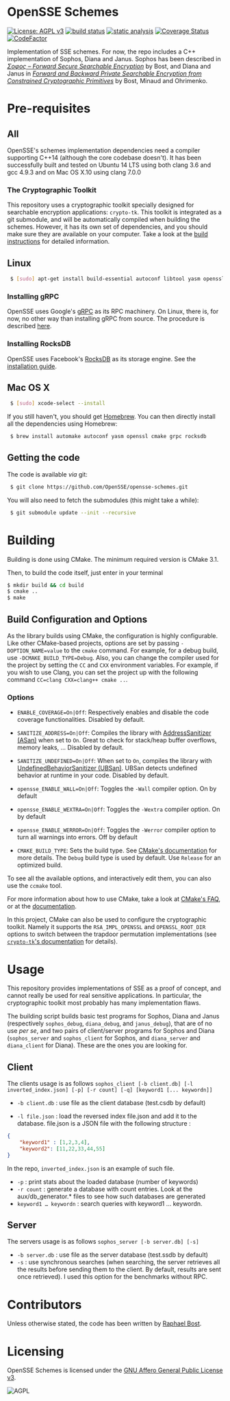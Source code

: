 # OpenSSE Schemes
[![License: AGPL v3](https://img.shields.io/badge/License-AGPL%20v3-blue.svg)](https://www.gnu.org/licenses/agpl-3.0)
[![build status](https://badges.herokuapp.com/travis/OpenSSE/opensse-schemes?branch=master&label=build&env=COMPILER=gcc)](https://travis-ci.org/OpenSSE/opensse-schemes)
[![static analysis](https://badges.herokuapp.com/travis/OpenSSE/opensse-schemes?branch=master&label=static%20analysis&env=STATIC_ANALYSIS=true)](https://travis-ci.org/OpenSSE/opensse-schemes)
[![Coverage Status](https://coveralls.io/repos/github/OpenSSE/opensse-schemes/badge.svg?branch=master)](https://coveralls.io/github/OpenSSE/opensse-schemes?branch=master)
[![CodeFactor](https://www.codefactor.io/repository/github/opensse/opensse-schemes/badge)](https://www.codefactor.io/repository/github/opensse/opensse-schemes)

Implementation of SSE schemes. For now, the repo includes a C++ implementation of Sophos, Diana and Janus. Sophos has been described in *[Σoφoς – Forward Secure Searchable Encryption](https://eprint.iacr.org/2016/728.pdf)* by Bost, and Diana and Janus in *[Forward and Backward Private Searchable Encryption from Constrained Cryptographic Primitives](https://eprint.iacr.org/2017/805.pdf)* by Bost, Minaud and Ohrimenko.


# Pre-requisites
## All
OpenSSE's schemes implementation dependencies need a compiler supporting C++14 (although the core codebase doesn't). It has been successfully built and tested on Ubuntu 14 LTS using both clang 3.6 and gcc 4.9.3 and on Mac OS X.10 using clang 7.0.0

### The Cryptographic Toolkit

This repository uses a cryptographic toolkit specially designed for searchable encryption applications: `crypto-tk`.
This toolkit is integrated as a git submodule, and will be automatically compiled when building the schemes.
However, it has its own set of dependencies, and you should make sure they are available on your computer.
Take a look at the [build instructions](https://github.com/OpenSSE/crypto-tk#building) for detailed information.

## Linux

```sh
 $ [sudo] apt-get install build-essential autoconf libtool yasm openssl cmake
```

### Installing gRPC
OpenSSE uses Google's [gRPC](http://grpc.io) as its RPC machinery.
On Linux, there is, for now, no other way than installing gRPC from source.
The procedure is described [here](https://github.com/grpc/grpc/blob/master/BUILDING.md).

### Installing RocksDB
OpenSSE uses Facebook's [RocksDB](http://rocksdb.org) as its storage engine. See the [installation guide](https://github.com/facebook/rocksdb/blob/master/INSTALL.md).

## Mac OS X

```sh
 $ [sudo] xcode-select --install
```

If you still haven't, you should get [Homebrew](http://brew.sh/).
You can then directly install all the dependencies using Homebrew:
```sh
 $ brew install automake autoconf yasm openssl cmake grpc rocksdb
```



## Getting the code
The code is available *via* git:

```sh
 $ git clone https://github.com/OpenSSE/opensse-schemes.git
```

You will also need to fetch the submodules (this might take a while):

```sh
 $ git submodule update --init --recursive
```


# Building

Building is done using CMake. The minimum required version is CMake 3.1.

Then, to build the code itself, just enter in your terminal

```sh
$ mkdir build && cd build
$ cmake ..
$ make
```

## Build Configuration and Options

As the library builds using CMake, the configuration is highly configurable.
Like other CMake-based projects, options are set by passing `-DOPTION_NAME=value` to the `cmake` command.
For example, for a debug build, use `-DCMAKE_BUILD_TYPE=Debug`.
Also, you can change the compiler used for the project by setting the `CC` and `CXX` environment variables.
For example, if you wish to use Clang, you can set the project up with the following command
`CC=clang CXX=clang++ cmake ..`.

### Options

*  `ENABLE_COVERAGE=On|Off`: Respectively enables and disable the code coverage functionalities. Disabled by default.

*  `SANITIZE_ADDRESS=On|Off`: Compiles the library with [AddressSanitizer (ASan)](https://github.com/google/sanitizers/wiki/AddressSanitizer) when set to `On`. Great to check for stack/heap buffer overflows, memory leaks, ... Disabled by default.

*  `SANITIZE_UNDEFINED=On|Off`: When set to `On`, compiles the library with [UndefinedBehaviorSanitizer (UBSan)](https://clang.llvm.org/docs/UndefinedBehaviorSanitizer.html). UBSan detects undefined behavior at runtime in your code. Disabled by default. 

*  `opensse_ENABLE_WALL=On|Off`: Toggles the `-Wall` compiler option. On by default

*  `opensse_ENABLE_WEXTRA=On|Off`: Toggles the `-Wextra` compiler option. On by default

*  `opensse_ENABLE_WERROR=On|Off`: Toggles the `-Werror` compiler option to turn all warnings into errors. Off by default

*  `CMAKE_BUILD_TYPE`: Sets the build type. See [CMake's documentation](https://cmake.org/cmake/help/v3.12/variable/CMAKE_BUILD_TYPE.html) for more details. The `Debug` build type is used by default. Use `Release` for an optimized build.

To see all the available options, and interactively edit them, you can also use the `ccmake` tool.

For more information about how to use CMake, take a look at [CMake's FAQ](https://gitlab.kitware.com/cmake/community/wikis/FAQ), or at the [documentation](https://cmake.org/cmake/help/v3.0/index.html).

In this project, CMake can also be used to configure the cryptographic toolkit. Namely it supports the `RSA_IMPL_OPENSSL` and `OPENSSL_ROOT_DIR` options to switch between the trapdoor permutation implementations (see [`crypto-tk`'s documentation](https://github.com/OpenSSE/crypto-tk#options) for details).

# Usage

This repository provides implementations of SSE as a proof of concept, and cannot really be used for real sensitive applications. In particular, the cryptographic toolkit most probably has many implementation flaws.

The building script builds basic test programs for Sophos, Diana and Janus (respectively `sophos_debug`, `diana_debug`, and `janus_debug`), that are of no use *per se*, and two pairs of client/server programs for Sophos and Diana (`sophos_server` and `sophos_client` for Sophos, and `diana_server` and `diana_client` for Diana). These are the ones you are looking for.

## Client
The clients usage is as follows
`sophos_client [-b client.db] [-l inverted_index.json] [-p] [-r count] [-q] [keyword1 [... keywordn]]`

* `-b client.db` : use file as the client database (test.csdb by default)


* `-l file.json` : load the reversed index file.json and add it to the database. file.json is a JSON file with the following structure :
```json
{
	"keyword1" : [1,2,3,4],
	"keyword2": [11,22,33,44,55]
}
```
In the repo, `inverted_index.json` is an example of such file.
* `-p` : print stats about the loaded database (number of keywords)
* `-r count` : generate a database with count entries. Look at the aux/db_generator.* files to see how such databases are generated
* `keyword1 … keywordn` : search queries with keyword1 … keywordn.


## Server
The servers usage is as follows
`sophos_server [-b server.db] [-s]`

* `-b server.db` : use file as the server database (test.ssdb by default)
* `-s` : use synchronous searches (when searching, the server retrieves all the results before sending them to the client. By default, results are sent once retrieved). I used this option for the benchmarks without RPC.



# Contributors

Unless otherwise stated, the code has been written by [Raphael Bost](https://raphael.bost.fyi).

# Licensing

OpenSSE Schemes is licensed under the [GNU Affero General Public License v3](https://www.gnu.org/licenses/agpl.html).

![AGPL](https://www.gnu.org/graphics/agplv3-88x31.png)

